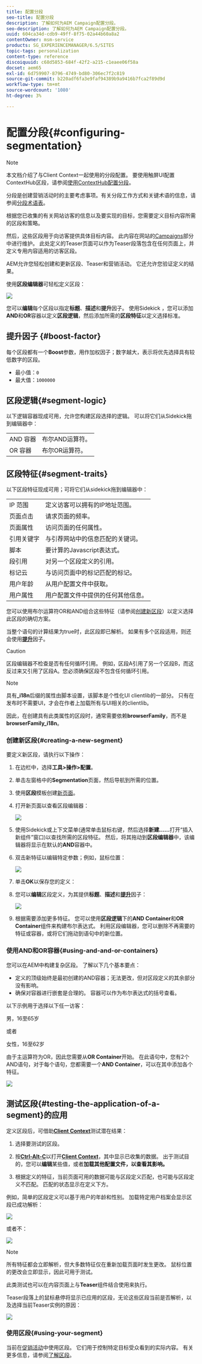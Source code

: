 ```yaml
---
title: 配置分段
seo-title: 配置分段
description: 了解如何为AEM Campaign配置分段。
seo-description: 了解如何为AEM Campaign配置分段。
uuid: 604ca34d-cdb9-49ff-8f75-02a44b60a8a2
contentOwner: msm-service
products: SG_EXPERIENCEMANAGER/6.5/SITES
topic-tags: personalization
content-type: reference
discoiquuid: c68d5853-684f-42f2-a215-c1eaee06f58a
docset: aem65
exl-id: 6d759907-8796-4749-bd80-306ec7f2c819
source-git-commit: b220adf6fa3e9faf94389b9a9416b7fca2f89d9d
workflow-type: tm+mt
source-wordcount: '1080'
ht-degree: 3%

---
```


# 配置分段{#configuring-segmentation}

>[!NOTE]
>
>本文档介绍了与Client Context一起使用的分段配置。 要使用触屏UI配置ContextHub区段，请参阅[使用ContextHub配置分段](/help/sites-administering/segmentation.md)。

分段是创建营销活动时的主要考虑事项。有关分段工作方式和关键术语的信息，请参阅[分段术语表](/help/sites-authoring/segmentation-overview.md)。

根据您已收集的有关网站访客的信息以及要实现的目标，您需要定义目标内容所需的区段和策略。

然后，这些区段用于向访客提供具体目标内容。 此内容在网站的[Campaigns](/help/sites-classic-ui-authoring/classic-personalization-campaigns.md)部分中进行维护。 此处定义的Teaser页面可以作为Teaser段落包含在任何页面上，并定义专用内容适用的访客区段。

AEM允许您轻松创建和更新区段、Teaser和营销活动。 它还允许您验证定义的结果。

使用&#x200B;**区段编辑器**&#x200B;可轻松定义区段：

![](assets/segmenteditor.png)

您可以&#x200B;**编辑**&#x200B;每个区段以指定&#x200B;**标题**、**描述**&#x200B;和&#x200B;**提升**&#x200B;因子。 使用Sidekick ，您可以添加&#x200B;**AND**&#x200B;和&#x200B;**OR**&#x200B;容器以定义&#x200B;**区段逻辑**，然后添加所需的&#x200B;**区段特征**&#x200B;以定义选择标准。

## 提升因子 {#boost-factor}

每个区段都有一个&#x200B;**Boost**&#x200B;参数，用作加权因子；数字越大，表示将优先选择具有较低数字的区段。

* 最小值：`0`
* 最大值：`1000000`

## 区段逻辑{#segment-logic}

以下逻辑容器现成可用，允许您构建区段选择的逻辑。 可以将它们从Sidekick拖到编辑器中：

<table>
 <tbody>
  <tr>
   <td> AND 容器<br /> </td>
   <td> 布尔AND运算符。<br /> </td>
  </tr>
  <tr>
   <td> OR 容器<br /> </td>
   <td> 布尔OR运算符。</td>
  </tr>
 </tbody>
</table>

## 区段特征{#segment-traits}

以下区段特征现成可用；可将它们从sidekick拖到编辑器中：

<table>
 <tbody>
  <tr>
   <td> IP 范围<br /> </td>
   <td>定义访客可以拥有的IP地址范围。<br /> </td>
  </tr>
  <tr>
   <td> 页面点击<br /> </td>
   <td>请求页面的频率。<br /> </td>
  </tr>
  <tr>
   <td> 页面属性<br /> </td>
   <td>访问页面的任何属性。<br /> </td>
  </tr>
  <tr>
   <td> 引用关键字<br /> </td>
   <td>与引荐网站中的信息匹配的关键词。<br /> </td>
  </tr>
  <tr>
   <td> 脚本</td>
   <td>要计算的Javascript表达式。<br /> </td>
  </tr>
  <tr>
   <td> 段引用 <br /> </td>
   <td>对另一个区段定义的引用。<br /> </td>
  </tr>
  <tr>
   <td> 标记云<br /> </td>
   <td>与访问页面中的标记匹配的标记。<br /> </td>
  </tr>
  <tr>
   <td> 用户年龄<br /> </td>
   <td>从用户配置文件中获取。<br /> </td>
  </tr>
  <tr>
   <td> 用户属性<br /> </td>
   <td>用户配置文件中提供的任何其他信息。 </td>
  </tr>
 </tbody>
</table>

您可以使用布尔运算符OR和AND组合这些特征（请参阅[创建新区段](#creating-a-new-segment)）以定义选择此区段的确切方案。

当整个语句的计算结果为true时，此区段即已解析。 如果有多个区段适用，则还会使用&#x200B;**[提升](/help/sites-administering/campaign-segmentation.md#boost-factor)**&#x200B;因子。

>[!CAUTION]
>
>区段编辑器不检查是否有任何循环引用。 例如，区段A引用了另一个区段B，而这反过来又引用了区段A。您必须确保区段不包含任何循环引用。

>[!NOTE]
>
>具有&#x200B;**_i18n**&#x200B;后缀的属性由脚本设置，该脚本是个性化UI clientlib的一部分。 只有在发布时不需要UI，才会在作者上加载所有与UI相关的clientlib。
>
>因此，在创建具有此类属性的区段时，通常需要依赖&#x200B;**browserFamily**，而不是&#x200B;**browserFamily_i18n**。

### 创建新区段{#creating-a-new-segment}

要定义新区段，请执行以下操作：

1. 在边栏中，选择&#x200B;**工具>操作>配置**。
1. 单击左窗格中的&#x200B;**Segmentation**&#x200B;页面，然后导航到所需的位置。
1. 使用&#x200B;**区段**&#x200B;模板创建[新页面](/help/sites-authoring/editing-content.md#creatinganewpage)。
1. 打开新页面以查看区段编辑器：

   ![](assets/screen_shot_2012-02-02at101726am.png)

1. 使用Sidekick或上下文菜单(通常单击鼠标右键，然后选择&#x200B;**新建……**&#x200B;打开“插入新组件”窗口)以查找所需的区段特征。 然后，将其拖动到&#x200B;**区段编辑器**&#x200B;中，该编辑器将显示在默认的&#x200B;**AND**&#x200B;容器中。
1. 双击新特征以编辑特定参数；例如，鼠标位置：

   ![](assets/screen_shot_2012-02-02at103135am.png)

1. 单击&#x200B;**OK**&#x200B;以保存您的定义：
1. 您可以&#x200B;**编辑**&#x200B;区段定义，为其提供&#x200B;**标题**、**描述**&#x200B;和&#x200B;**[提升](#boost-factor)**&#x200B;因子：

   ![](assets/screen_shot_2012-02-02at103547am.png)

1. 根据需要添加更多特征。 您可以使用&#x200B;**区段逻辑**&#x200B;下的&#x200B;**AND Container**&#x200B;和&#x200B;**OR Container**&#x200B;组件来构建布尔表达式。 利用区段编辑器，您可以删除不再需要的特征或容器，或将它们拖动到语句中的新位置。

### 使用AND和OR容器{#using-and-and-or-containers}

您可以在AEM中构建复杂区段。 了解以下几个基本要点：

* 定义的顶级始终是最初创建的AND容器；无法更改，但对区段定义的其余部分没有影响。
* 确保对容器进行嵌套是合理的。 容器可以作为布尔表达式的括号查看。

以下示例用于选择以下任一访客：

男，16至65岁

或者

女性，16至62岁

由于主运算符为OR，因此您需要从&#x200B;**OR Container**&#x200B;开始。 在此语句中，您有2个AND语句，对于每个语句，您都需要一个&#x200B;**AND Container**，可以在其中添加各个特征。

![](assets/screen_shot_2012-02-02at105145am.png)

## 测试区段{#testing-the-application-of-a-segment}的应用

定义区段后，可借助&#x200B;**[Client Context](/help/sites-administering/client-context.md)**&#x200B;测试潜在结果：

1. 选择要测试的区段。
1. 按&#x200B;**[Ctrl-Alt-C](/help/sites-authoring/page-authoring.md#keyboardshortcuts)**&#x200B;以打开&#x200B;**[Client Context](/help/sites-administering/client-context.md)**，其中显示已收集的数据。 出于测试目的，您可以&#x200B;**编辑**&#x200B;某些值，或者&#x200B;**加载其他配置文件，以查看其影响。**

1. 根据定义的特征，当前页面可用的数据可能与区段定义匹配，也可能与区段定义不匹配。 匹配的状态显示在定义下方。

例如，简单的区段定义可以基于用户的年龄和性别。 加载特定用户档案会显示区段已成功解析：

![](assets/screen_shot_2012-02-02at105926am.png)

或者不：

![](assets/screen_shot_2012-02-02at110019am.png)

>[!NOTE]
>
>所有特征都会立即解析，但大多数特征仅在重新加载页面时发生更改。 鼠标位置的更改会立即显示，因此可用于测试。

此类测试也可以在内容页面上与&#x200B;**Teaser**&#x200B;组件结合使用来执行。

Teaser段落上的鼠标悬停将显示已应用的区段，无论这些区段当前是否解析，以及选择当前Teaser实例的原因：

![](assets/chlimage_1-47.png)

### 使用区段{#using-your-segment}

当前在[促销活动](/help/sites-classic-ui-authoring/classic-personalization-campaigns.md)中使用区段。 它们用于控制特定目标受众看到的实际内容。 有关更多信息，请参阅[了解区段](/help/sites-authoring/segmentation-overview.md)。
